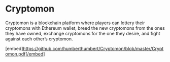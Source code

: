 # Cryptomon
Cryptomon is a blockchain platform where players can lottery their cryptomons with Ethereum wallet, breed the new cryptomons from the ones they have owned, exchange cryptomons for the one they desire, and fight against each other’s cryptomon.

[embed]https://github.com/humberthumbert/Cryptomon/blob/master/Cryptomon.pdf[/embed]
